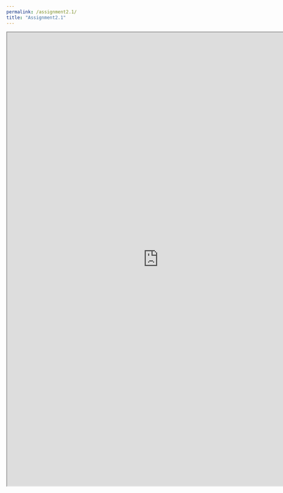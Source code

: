 ```yaml
---
permalink: /assignment2.1/
title: "Assignment2.1"
---
```



<iframe src="https://docs.google.com/document/d/e/2PACX-1vTEOBu6jE0mJyW2ALWWwpgyjvBN_m-oB7hSAOLtZCiQeUDHP293c7C0tFQhbiYW6W0BwPCx0ItSlwSK/pub?embedded=true" width="800" height="1200"></iframe>

